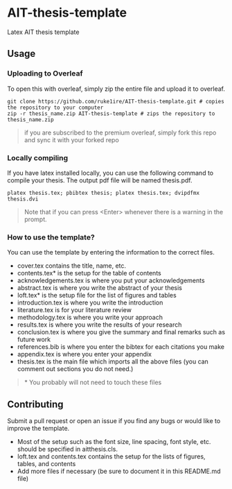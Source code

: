# AIT-thesis-template
Latex AIT thesis template 

## Usage

### Uploading to Overleaf

To open this with overleaf, simply zip the entire file and upload it to overleaf.

```console
git clone https://github.com/ruke1ire/AIT-thesis-template.git # copies the repository to your computer
zip -r thesis_name.zip AIT-thesis-template # zips the repository to thesis_name.zip
```

> if you are subscribed to the premium overleaf, simply fork this repo and sync it with your forked repo

### Locally compiling

If you have latex installed locally, you can use the following command to compile your thesis. The output pdf file will be named thesis.pdf.

```console
platex thesis.tex; pbibtex thesis; platex thesis.tex; dvipdfmx thesis.dvi
```

> Note that if you can press \<Enter\> whenever there is a warning in the prompt. 

### How to use the template?

You can use the template by entering the information to the correct files.
- cover.tex contains the title, name, etc.
- contents.tex\* is the setup for the table of contents
- acknowledgements.tex is where you put your acknowledgements
- abstract.tex is where you write the abstract of your thesis
- loft.tex\* is the setup file for the list of figures and tables
- introduction.tex is where you write the introduction
- literature.tex is for your literature review
- methodology.tex is where you write your approach
- results.tex is where you write the results of your research
- conclusion.tex is where you give the summary and final remarks such as future work
- references.bib is where you enter the bibtex for each citations you make
- appendix.tex is where you enter your appendix
- thesis.tex is the main file which imports all the above files (you can comment out sections you do not need.)

> \* You probably will not need to touch these files

## Contributing

Submit a pull request or open an issue if you find any bugs or would like to improve the template.

- Most of the setup such as the font size, line spacing, font style, etc. should be specified in aitthesis.cls.
- loft.tex and contents.tex contains the setup for the lists of figures, tables, and contents
- Add more files if necessary (be sure to document it in this README.md file)
